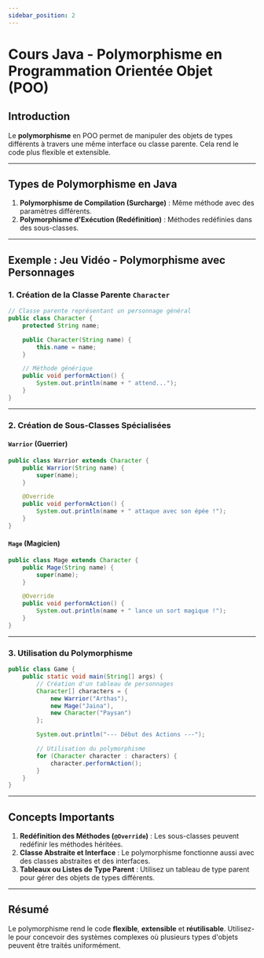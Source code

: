 ```yaml
---
sidebar_position: 2
---
```


# Cours Java - Polymorphisme en Programmation Orientée Objet (POO)

## Introduction
Le **polymorphisme** en POO permet de manipuler des objets de types différents à travers une même interface ou classe parente. Cela rend le code plus flexible et extensible.

---

## Types de Polymorphisme en Java
1. **Polymorphisme de Compilation (Surcharge)** : Même méthode avec des paramètres différents.
2. **Polymorphisme d'Exécution (Redéfinition)** : Méthodes redéfinies dans des sous-classes.

---

## Exemple : Jeu Vidéo - Polymorphisme avec Personnages

### 1. Création de la Classe Parente `Character`

```java
// Classe parente représentant un personnage général
public class Character {
    protected String name;

    public Character(String name) {
        this.name = name;
    }

    // Méthode générique
    public void performAction() {
        System.out.println(name + " attend...");
    }
}
```

---

### 2. Création de Sous-Classes Spécialisées

#### `Warrior` (Guerrier)
```java
public class Warrior extends Character {
    public Warrior(String name) {
        super(name);
    }

    @Override
    public void performAction() {
        System.out.println(name + " attaque avec son épée !");
    }
}
```

#### `Mage` (Magicien)
```java
public class Mage extends Character {
    public Mage(String name) {
        super(name);
    }

    @Override
    public void performAction() {
        System.out.println(name + " lance un sort magique !");
    }
}
```

---

### 3. Utilisation du Polymorphisme

```java
public class Game {
    public static void main(String[] args) {
        // Création d'un tableau de personnages
        Character[] characters = {
            new Warrior("Arthas"),
            new Mage("Jaina"),
            new Character("Paysan")
        };

        System.out.println("--- Début des Actions ---");

        // Utilisation du polymorphisme
        for (Character character : characters) {
            character.performAction();
        }
    }
}
```

---

## Concepts Importants

1. **Redéfinition des Méthodes (`@Override`)** : Les sous-classes peuvent redéfinir les méthodes héritées.
2. **Classe Abstraite et Interface** : Le polymorphisme fonctionne aussi avec des classes abstraites et des interfaces.
3. **Tableaux ou Listes de Type Parent** : Utilisez un tableau de type parent pour gérer des objets de types différents.

---

## Résumé
Le polymorphisme rend le code **flexible**, **extensible** et **réutilisable**. Utilisez-le pour concevoir des systèmes complexes où plusieurs types d'objets peuvent être traités uniformément.
